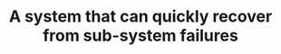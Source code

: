 ---
layout: all-exams
title: "A system that can quickly recover from sub-system failures"
blurb: "When a system can recover from subsystem failures, outages in certain data centers, or even remain working when natural disasters strike, it is said to be"
quid: 288
---